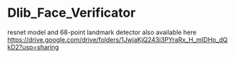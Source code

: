 # Dlib_Face_Verificator

resnet model and 68-point landmark detector also available here https://drive.google.com/drive/folders/1JwjaKjQ243i3PYraRx_H_mIDHo_dQkD2?usp=sharing
